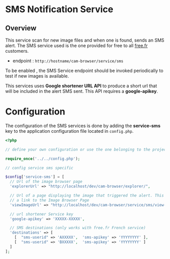# SMS Notification Service

## Overview

This service scan for new image files and when one is found, sends an SMS alert.
The SMS service used is the one provided for free to all [free.fr](http://www.free.fr) customers.

- endpoint : `http://hostname/cam-browser/service/sms`

To be enabled , the SMS Service endpoint should be invoked periodically to test if new images is available.

This services uses **Google shortener URL API** to produce a short url that will be included in the alert SMS sent. This API requires a **google-apikey**.


# Configuration

The configuration of the SMS services is done by adding the **service-sms** key to the application configuration file located in `config.php`.

```php
<?php

// define your own configuration or use the one belonging to the project

require_once('../../config.php');

// config service sms specific

$config['service-sms'] = [
  // Url of the image browser page
  'explorerUrl' => "http://localhost/dev/cam-browser/explorer/",

  // Url of a page displaying the image that triggered the alert. This page includes
  // a link to the Image Browser Page
  'viewImageUrl' => "http://localhost/dev/cam-browser/service/sms/view-image.php/",

  // url shortener Service key
  'google-apikey' => 'XXXXX-XXXXX',

  // SMS destinations (only works with free.fr French service)
  'destinations' => [
    [  "sms-userid" => 'AXXXXX',  'sms-apikey' => 'YYYYYYYY' ],
    [  "sms-userid" => 'BXXXXX',  'sms-apikey' => 'YYYYYYYY' ]
  ]
];
```
